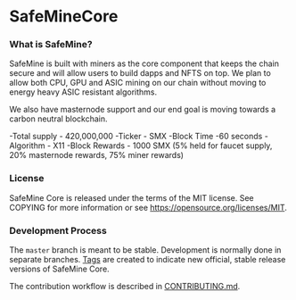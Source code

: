 # SafeMineCore

### What is SafeMine?

SafeMine is built with miners as the core component that keeps the chain secure and will allow users to build dapps and NFTS on top. We plan to allow both CPU, GPU and ASIC mining on our chain without moving to energy heavy ASIC resistant algorithms.

We also have masternode support and our end goal is moving towards a carbon neutral blockchain.

-Total supply - 420,000,000
-Ticker - SMX
-Block Time -60 seconds
-Algorithm - X11
-Block Rewards - 1000 SMX (5% held for faucet supply, 20% masternode rewards, 75% miner rewards)

### License

SafeMine Core is released under the terms of the MIT license. See COPYING for more information or see https://opensource.org/licenses/MIT.

### Development Process

The `master` branch is meant to be stable. Development is normally done in separate branches.
[Tags](https://github.com/safemine/SafeMineCore/tags) are created to indicate new official,
stable release versions of SafeMine Core.

The contribution workflow is described in [CONTRIBUTING.md](CONTRIBUTING.md).
